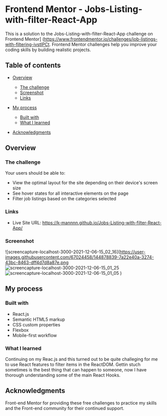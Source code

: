 # 

# Frontend Mentor - Jobs-Listing-with-filter-React-App

This is a solution to the Jobs-Listing-with-filter-React-App challenge on Frontend Mentor] (https://www.frontendmentor.io/challenges/job-listings-with-filtering-ivstIPCt. Frontend Mentor challenges help you improve your coding skills by building realistic projects. 

## Table of contents

- [Overview](#overview)
  - [The challenge](#the-challenge)
  - [Screenshot](#screenshot)
  - [Links](#links)
- [My process](#my-process)
  - [Built with](#built-with)
  - [What I learned](#what-i-learned)

- [Acknowledgments](#acknowledgments)


## Overview

### The challenge

Your users should be able to:

- View the optimal layout for the site depending on their device's screen size
- See hover states for all interactive elements on the page
- Filter job listings based on the categories selected


### Links

- Live Site URL: https://k-mannnn.github.io/Jobs-Listing-with-filter-React-App/

### Screenshot

![screencapture-localhost-3000-2021-12-06-15_02_16](https://user-images.githubusercontent.com/67024458/144878839-7a22e40a-3274-43bc-8463-dff4d7d8a87e.png
![screencapture-localhost-3000-2021-12-06-15_01_25](https://user-images.githubusercontent.com/67024458/144878852-b1b52b94-22ea-480f-8c3d-f9b53e72628d.png)
![screencapture-localhost-3000-2021-12-06-15_01_05](https://user-images.githubusercontent.com/67024458/144878881-d8593a00-0c87-482d-933d-5c1be46c329e.png)
)


## My process

### Built with

- React.js
- Semantic HTML5 markup
- CSS custom properties
- Flexbox
- Mobile-first workflow

### What I learned

Continuing on my Reac.js and this turned out to be quite challeging for me to use React features to filter items in the ReactDOM. Gettin stuch sometimes is the best thing that can happen to someone, now I have thorough understanding some of the main React Hooks.  

## Acknowledgments

Front-end Mentor for providing these free challenges to practice my skills and the Front-end community for their continued support.
